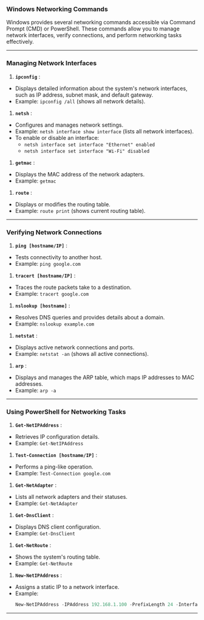 ### **Windows Networking Commands**

Windows provides several networking commands accessible via Command Prompt (CMD) or PowerShell. These commands allow you to manage network interfaces, verify connections, and perform networking tasks effectively.

---

### **Managing Network Interfaces**

1. **`ipconfig`** :

* Displays detailed information about the system's network interfaces, such as IP address, subnet mask, and default gateway.
* Example: `ipconfig /all` (shows all network details).

1. **`netsh`** :

* Configures and manages network settings.
* Example: `netsh interface show interface` (lists all network interfaces).
* To enable or disable an interface:
  * `netsh interface set interface "Ethernet" enabled`
  * `netsh interface set interface "Wi-Fi" disabled`

1. **`getmac`** :

* Displays the MAC address of the network adapters.
* Example: `getmac`

1. **`route`** :

* Displays or modifies the routing table.
* Example: `route print` (shows current routing table).

---

### **Verifying Network Connections**

1. **`ping [hostname/IP]`** :

* Tests connectivity to another host.
* Example: `ping google.com`

1. **`tracert [hostname/IP]`** :

* Traces the route packets take to a destination.
* Example: `tracert google.com`

1. **`nslookup [hostname]`** :

* Resolves DNS queries and provides details about a domain.
* Example: `nslookup example.com`

1. **`netstat`** :

* Displays active network connections and ports.
* Example: `netstat -an` (shows all active connections).

1. **`arp`** :

* Displays and manages the ARP table, which maps IP addresses to MAC addresses.
* Example: `arp -a`

---

### **Using PowerShell for Networking Tasks**

1. **`Get-NetIPAddress`** :

* Retrieves IP configuration details.
* Example: `Get-NetIPAddress`

1. **`Test-Connection [hostname/IP]`** :

* Performs a ping-like operation.
* Example: `Test-Connection google.com`

1. **`Get-NetAdapter`** :

* Lists all network adapters and their statuses.
* Example: `Get-NetAdapter`

1. **`Get-DnsClient`** :

* Displays DNS client configuration.
* Example: `Get-DnsClient`

1. **`Get-NetRoute`** :

* Shows the system's routing table.
* Example: `Get-NetRoute`

1. **`New-NetIPAddress`** :

* Assigns a static IP to a network interface.
* Example:
  ```powershell
  New-NetIPAddress -IPAddress 192.168.1.100 -PrefixLength 24 -InterfaceAlias "Ethernet"
  ```

---
